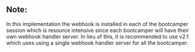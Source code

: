 ## Note:
In this implementation the webhook is installed in each of the bootcamper session which is resource intensive since each bootcamper will have their own webhook handler server. In lieu of this, it is recommended to use v2.1 which uses using a single webhook handler server for all the bootcamper.
